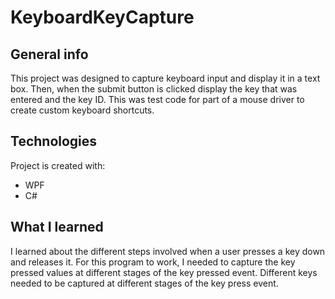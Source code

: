 # KeyboardKeyCapture

## General info
This project was designed to capture keyboard input and display it in a text box. Then, when the submit button is clicked display the key that was entered and the key ID. This was test code for part of a mouse driver to create custom keyboard shortcuts.

## Technologies
Project is created with:
* WPF
* C#

## What I learned
I learned about the different steps involved when a user presses a key down and releases it. For this program to work, I needed to capture the key pressed values at different stages of the key pressed event. Different keys needed to be captured at different stages of the key press event.  
